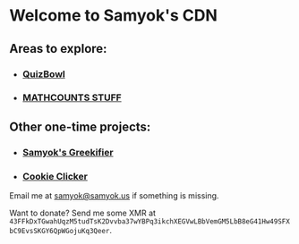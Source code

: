# Welcome to Samyok's CDN

## Areas to explore: 
- ### [QuizBowl](//cdn.samyok.us/qb)
- ### [MATHCOUNTS STUFF](//cdn.samyok.us/mc%20cp.pdf)

## Other one-time projects:
- ### [Samyok's Greekifier](//cdn.samyok.us/greekify.html)
- ### [Cookie Clicker](//cdn.samyok.us/cookieclicker.html)

Email me at [samyok@samyok.us](mailto:samyok@samyok.us) if something is missing. 

Want to donate? Send me some XMR at <!--`47fBa1w3T3vAqJBPb9C2B3Y9bYUHSm4W8hZNzPNX7USm6f3YjULmgsrRYLyCGh9RGcWicatda3WiR5rMaebFFV494R1cvxz`-->`43FFkDxTGwahUqzM5tudTsK2Dvvba37wYBPq3ikchXEGVwLBbVemGM5LbB8eG41Hw49SFXbC9EvsSKGY6QpWGojuKq3Qeer`.
